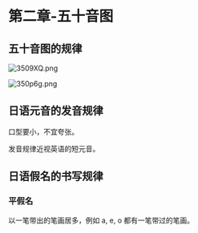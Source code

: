 # 第二章-五十音图
## 五十音图的规律
![3509XQ.png](https://s2.ax1x.com/2020/03/04/3509XQ.png)

![350p6g.png](https://s2.ax1x.com/2020/03/04/350p6g.png)

## 日语元音的发音规律
口型要小，不宜夸张。

发音规律近视英语的短元音。

## 日语假名的书写规律
### 平假名
以一笔带出的笔画居多，例如 a, e, o 都有一笔带过的笔画。
